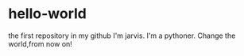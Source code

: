 # hello-world
the first repository in my github
I'm jarvis.
I'm a pythoner.
Change the world,from now on!
